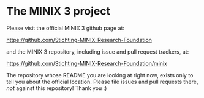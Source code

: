 # The MINIX 3 project

Please visit the official MINIX 3 github page at:

  https://github.com/Stichting-MINIX-Research-Foundation

and the MINIX 3 repository, including issue and pull request trackers, at:
  
  https://github.com/Stichting-MINIX-Research-Foundation/minix

The repository whose README you are looking at right now, exists only
to tell you about the official location. Please file issues and pull
requests there, *not* against this repository! Thank you :)
